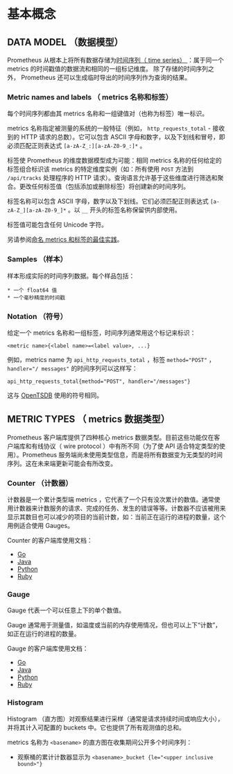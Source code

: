 # 基本概念

## DATA MODEL （数据模型）

Prometheus 从根本上将所有数据存储为[时间序列（ time series） ](http://en.wikipedia.org/wiki/Time_series)：属于同一个 metrics 的时间戳值的数据流和相同的一组标记维度。 除了存储的时间序列之外， Prometheus 还可以生成临时导出的时间序列作为查询的结果。

### Metric names and labels （ metrics 名称和标签）

每个时间序列都由其 metrics 名称和一组键值对（也称为标签）唯一标识。

metrics 名称指定被测量的系统的一般特征（例如， `http_requests_total` - 接收到的 HTTP 请求的总数）。它可以包含 ASCII 字母和数字，以及下划线和冒号，即必须匹配正则表达式 `[a-zA-Z_:][a-zA-Z0-9_:]*` 。

标签使 Prometheus 的维度数据模型成为可能：相同 metrics 名称的任何给定的标签组合标识该 metrics 的特定维度实例（如：所有使用 `POST` 方法到 `/api/tracks` 处理程序的 HTTP 请求）。查询语言允许基于这些维度进行筛选和聚合。更改任何标签值（包括添加或删除标签）将创建新的时间序列。

标签名称可以包含 ASCII 字母，数字以及下划线。它们必须匹配正则表达式 `[a-zA-Z_][a-zA-Z0-9_]*` 。以 `__` 开头的标签名称保留供内部使用。

标签值可能包含任何 Unicode 字符。

另请参阅[命名 metrics 和标签的最佳实践](https://prometheus.io/docs/practices/naming/)。

### Samples （样本）

样本形成实际的时间序列数据。每个样品包括：

    * 一个 float64 值
    * 一个毫秒精度的时间戳

### Notation （符号）

给定一个 metrics 名称和一组标签，时间序列通常用这个标记来标识：

```
<metric name>{<label name>=<label value>, ...}
```

例如，metrics name 为 `api_http_requests_total` ，标签 `method="POST"` ， `handler="/ messages"` 的时间序列可以这样写：

```
api_http_requests_total{method="POST", handler="/messages"}
```

这与 [OpenTSDB](http://opentsdb.net/) 使用的符号相同。

## METRIC TYPES （ metrics 数据类型）

Prometheus 客户端库提供了四种核心 metrics 数据类型。目前这些功能仅在客户端库和有线协议（ wire protocol ）中有所不同（为了使 API 适合特定类型的使用）。Prometheus 服务端尚未使用类型信息，而是将所有数据变为无类型的时间序列。这在未来端更新可能会有所改变。

### Counter （计数器）

计数器是一个累计类型端 metrics ，它代表了一个只有没次累计的数值。通常使用计数器来计数服务的请求、完成的任务、发生的错误等等。计数器不应该被用来显示其数目也可以减少的项目的当前计数，如：当前正在运行的进程的数量，这个用例适合使用 Gauges。

Counter 的客户端库使用文档：

* [Go](http://godoc.org/github.com/prometheus/client_golang/prometheus#Counter)
* [Java](https://github.com/prometheus/client_java/blob/master/simpleclient/src/main/java/io/prometheus/client/Counter.java)
* [Python](https://github.com/prometheus/client_python#counter)
* [Ruby](https://github.com/prometheus/client_ruby#counter)

### Gauge

Gauge 代表一个可以任意上下的单个数值。

Gauge 通常用于测量值，如温度或当前的内存使用情况，但也可以上下“计数”，如正在运行的进程的数量。

Gauge 的客户端库使用文档：

* [Go](http://godoc.org/github.com/prometheus/client_golang/prometheus#Gauge)
* [Java](https://github.com/prometheus/client_java/blob/master/simpleclient/src/main/java/io/prometheus/client/Gauge.java)
* [Python](https://github.com/prometheus/client_python#gauge)
* [Ruby](https://github.com/prometheus/client_ruby#gauge)

### Histogram

Histogram （直方图）对观察结果进行采样（通常是请求持续时间或响应大小），并将其计入可配置的 buckets 中。它也提供了所有观测值的总和。

metrics 名称为 `<basename>` 的直方图在收集期间公开多个时间序列：

* 观察桶的累计计数器显示为 `<basename>_bucket {le="<upper inclusive bound>"}`